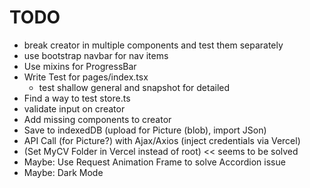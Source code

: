 # TODO

- break creator in multiple components and test them separately 
- use bootstrap navbar for nav items
- Use mixins for ProgressBar
- Write Test for pages/index.tsx
  - test shallow general and snapshot for detailed
- Find a way to test store.ts
- validate input on creator
- Add missing components to creator
- Save to indexedDB (upload for Picture (blob), import JSon)
- API Call (for Picture?) with Ajax/Axios (inject credentials via Vercel)
- (Set MyCV Folder in Vercel instead of root) << seems to be solved
- Maybe: Use Request Animation Frame to solve Accordion issue
- Maybe: Dark Mode
